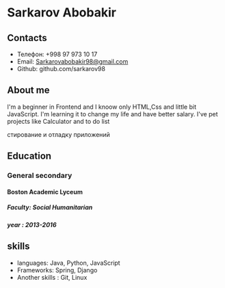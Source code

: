 
# Sarkarov Abobakir 

## Contacts

- Телефон: +998 97 973 10 17
- Email: Sarkarovabobakir98@gmail.com       
- Github: github.com/sarkarov98 


## About me

I'm  a beginner in Frontend and I knoow  only HTML,Css and little bit  JavaScript.  I'm learning it to change my life and have better salary. I've pet projects like Calculator and to do list 









стирование и отладку приложений

## Education    

### General secondary   

#### Boston Academic Lyceum 

##### Faculty: Social Humanitarian  

##### year : 2013-2016


## skills

- languages: Java, Python, JavaScript
- Frameworks: Spring, Django
- Another skills : Git, Linux  